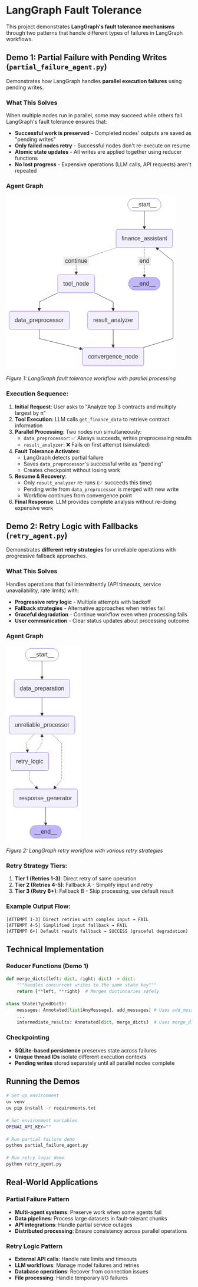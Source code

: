 # LangGraph Fault Tolerance

This project demonstrates **LangGraph's fault tolerance mechanisms** through two patterns that handle different types of failures in LangGraph workflows.

## Demo 1: Partial Failure with Pending Writes (`partial_failure_agent.py`)

Demonstrates how LangGraph handles **parallel execution failures** using pending writes.

### What This Solves
When multiple nodes run in parallel, some may succeed while others fail. LangGraph's fault tolerance ensures that:

- **Successful work is preserved** - Completed nodes' outputs are saved as "pending writes"
- **Only failed nodes retry** - Successful nodes don't re-execute on resume
- **Atomic state updates** - All writes are applied together using reducer functions
- **No lost progress** - Expensive operations (LLM calls, API requests) aren't repeated

### Agent Graph

![Agent Architecture](fault_tolerance_agent.png)

*Figure 1: LangGraph fault tolerance workflow with parallel processing*

### Execution Sequence:

1. **Initial Request**: User asks to "Analyze top 3 contracts and multiply largest by π"
2. **Tool Execution**: LLM calls `get_finance_data` to retrieve contract information
3. **Parallel Processing**: Two nodes run simultaneously:
   - `data_preprocessor`: ✅ Always succeeds, writes preprocessing results
   - `result_analyzer`: ❌ Fails on first attempt (simulated)
4. **Fault Tolerance Activates**: 
   - LangGraph detects partial failure
   - Saves `data_preprocessor`'s successful write as "pending"
   - Creates checkpoint without losing work
5. **Resume & Recovery**:
   - Only `result_analyzer` re-runs (✅ succeeds this time)
   - Pending write from `data_preprocessor` is merged with new write
   - Workflow continues from convergence point
6. **Final Response**: LLM provides complete analysis without re-doing expensive work

## Demo 2: Retry Logic with Fallbacks (`retry_agent.py`)

Demonstrates **different retry strategies** for unreliable operations with progressive fallback approaches.

### What This Solves
Handles operations that fail intermittently (API timeouts, service unavailability, rate limits) with:

- **Progressive retry logic** - Multiple attempts with backoff
- **Fallback strategies** - Alternative approaches when retries fail
- **Graceful degradation** - Continue workflow even when processing fails
- **User communication** - Clear status updates about processing outcome

### Agent Graph

![Agent Architecture](retry_agent.png)

*Figure 2: LangGraph retry workflow with various retry strategies*

### Retry Strategy Tiers:

1. **Tier 1 (Retries 1-3)**: Direct retry of same operation
2. **Tier 2 (Retries 4-5)**: Fallback A - Simplify input and retry
3. **Tier 3 (Retry 6+)**: Fallback B - Skip processing, use default result

### Example Output Flow:
```
[ATTEMPT 1-3] Direct retries with complex input → FAIL
[ATTEMPT 4-5] Simplified input fallback → FAIL  
[ATTEMPT 6+] Default result fallback → SUCCESS (graceful degradation)
```

## Technical Implementation

### Reducer Functions (Demo 1)
```python
def merge_dicts(left: dict, right: dict) -> dict:
    """Handles concurrent writes to the same state key"""
    return {**left, **right}  # Merges dictionaries safely

class State(TypedDict):
    messages: Annotated[list[AnyMessage], add_messages] # Uses add_messages reducer
    ...
    intermediate_results: Annotated[dict, merge_dicts]  # Uses merge_dicts reducer
```

### Checkpointing
- **SQLite-based persistence** preserves state across failures
- **Unique thread IDs** isolate different execution contexts
- **Pending writes** stored separately until all parallel nodes complete

## Running the Demos

```bash
# Set up environment
uv venv
uv pip install -r requirements.txt

# Set environment variables
OPENAI_API_KEY=""

# Run partial failure demo
python partial_failure_agent.py

# Run retry logic demo  
python retry_agent.py
```

## Real-World Applications

### Partial Failure Pattern
- **Multi-agent systems**: Preserve work when some agents fail
- **Data pipelines**: Process large datasets in fault-tolerant chunks
- **API integrations**: Handle partial service outages
- **Distributed processing**: Ensure consistency across parallel operations

### Retry Logic Pattern
- **External API calls**: Handle rate limits and timeouts
- **LLM workflows**: Manage model failures and retries
- **Database operations**: Recover from connection issues
- **File processing**: Handle temporary I/O failures
